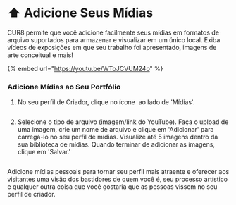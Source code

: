 # ⬆️ Adicione Seus Mídias

CUR8 permite que você adicione facilmente seus mídias em formatos de arquivo suportados para armazenar e visualizar em um único local. Exiba vídeos de exposições em que seu trabalho foi apresentado, imagens de arte conceitual e mais!&#x20;

{% embed url="https://youtu.be/WToJCVUM24o" %}

### Adicione Mídias ao Seu Portfólio

1. No seu perfil de Criador, clique no ícone <img src="../.gitbook/assets/Screenshot 2024-07-09 at 14.25.39.png" alt="" data-size="line"> ao lado de 'Mídias'.

<figure><img src="../.gitbook/assets/Screenshot 2025-03-11 at 11.08.39.png" alt=""><figcaption></figcaption></figure>

2. Selecione o tipo de arquivo (imagem/link do YouTube). Faça o upload de uma imagem, crie um nome de arquivo e clique em 'Adicionar' para carregá-lo no seu perfil de mídias. Visualize até 5 imagens dentro da sua biblioteca de mídias. Quando terminar de adicionar as imagens, clique em 'Salvar.'

<figure><img src="../.gitbook/assets/Screenshot 2025-03-11 at 11.09.34.png" alt=""><figcaption></figcaption></figure>

Adicione mídias pessoais para tornar seu perfil mais atraente e oferecer aos visitantes uma visão dos bastidores de quem você é, seu processo artístico e qualquer outra coisa que você gostaria que as pessoas vissem no seu perfil de criador.